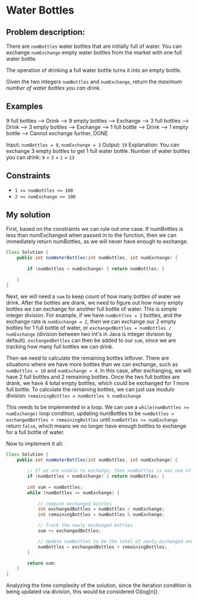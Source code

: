 # Water Bottles

## Problem description: 

There are `numBottles` water bottles that are initially full of water. You can exchange `numExchange` empty water bottles from the market with one full water bottle.

The operation of drinking a full water bottle turns it into an empty bottle.

Given the two integers `numBottles` and `numExchange`, return the _*maximum* number of water bottles you can drink._

## Examples

9 full bottles --> Drink --> 9 empty bottles --> Exchange --> 3 full bottles --> Drink --> 3 empty bottles --> Exchange --> 1 full bottle --> Drink --> 1 empty bottle --> Cannot exchange further, DONE

Input: `numBottles = 9`, `numExchange = 3`
Output: `19`
Explanation: You can exchange 3 empty bottles to get 1 full water bottle. Number of water bottles you can drink: `9` + `3` + `1` = `13`

## Constraints

- `1 <= numBottles <= 100`
- `2 <= numExchange <= 100`

## My solution

First, based on the constraints we can rule out one case. If numBottles is less than numExchanged when passed in to the function, then we can immediately return numBottles, as we will never have enough to exchange.

```java
Class Solution {
    public int numWaterBottles(int numBottles, int numExchange) {
        
        if (numBottles < numExchange) { return numBottles; }

    }
}
```

Next, we will need a `sum` to keep count of how many bottles of water we drink. After the bottles are drank, we need to figure out how many empty bottles we can exchange for another full bottle of water. This is simple integer division. For example, if we have `numBottles = 2` bottles, and the exchange rate is `numExchange = 2`, then we can exchange our 2 empty bottles for 1 full bottle of water, or `exchangedBottles = numBottles / numExchange` (division between two int's in Java is integer division by default). `exchangedBottles` can then be added to our `sum`, since we are tracking how many full bottles we can drink. 

Then we need to calculate the remaining bottles leftover. There are situations where we have more bottles than we can exchange, such as `numBottles = 10` and `numExchange = 4`. In this case, after exchanging, we will have 2 full bottles and 2 remaining bottles. Once the two full bottles are drank, we have 4 total empty bottles, which could be exchanged for 1 more full bottle. To calculate the remaining bottles, we can just use modulo division: `remainingBottles = numBottles % numExchange`

This needs to be implemented in a loop. We can use a `while(numBottles >= numExchange)` loop condition, updating numBottles to be `numBottles = exchangedBottles + remainingBottles` until `numBottles >= numExchange` return `false`, which means we no longer have enough bottles to exchange for a full bottle of water.

Now to implement it all:

```java
Class Solution {
    public int numWaterBottles(int numBottles, int numExchange) {
        
        // If we are unable to exchange, then numBottles is max num of bottles
        if (numBottles < numExchange) { return numBottles; }
        
        int sum = numBottles;
        while (numBottles >= numExchange) { 
            
            // compute exchanged bottles
            int exchangedBottles = numBottles / numExchange;
            int remainingBottles = numBottles % numExchange;

            // Track the newly exchanged bottles
            sum += exchangedBottles;

            // Update numBottles to be the total of newly exchanged and remaining bottles
            numBottles = exchangedBottles + remainingBottles;
        }

        return sum;
    }
}
```

Analyzing the time complexity of the solution, since the iteration condition is being updated via division, this would be considered O(log[n]).

